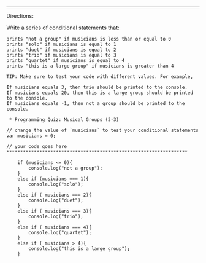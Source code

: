 
******************************************************************
Directions:

Write a series of conditional statements that:

    prints "not a group" if musicians is less than or equal to 0
    prints "solo" if musicians is equal to 1
    prints "duet" if musicians is equal to 2
    prints "trio" if musicians is equal to 3
    prints "quartet" if musicians is equal to 4
    prints "this is a large group" if musicians is greater than 4

    TIP: Make sure to test your code with different values. For example,

    If musicians equals 3, then trio should be printed to the console.
    If musicians equals 20, then this is a large group should be printed to the console.
    If musicians equals -1, then not a group should be printed to the console.
    
     * Programming Quiz: Musical Groups (3-3)

    // change the value of `musicians` to test your conditional statements
    var musicians = 0;

    // your code goes here
    ******************************************************************
```
    if (musicians <= 0){
        console.log("not a group");
    }
    else if (musicians === 1){
        console.log("solo");
    }
    else if ( musicians === 2){
        console.log("duet");
    }
    else if ( musicians === 3){
        console.log("trio");
    }
    else if ( musicians === 4){
        console.log("quartet");
    }
    else if ( musicians > 4){
        console.log("this is a large group");
    }
```
